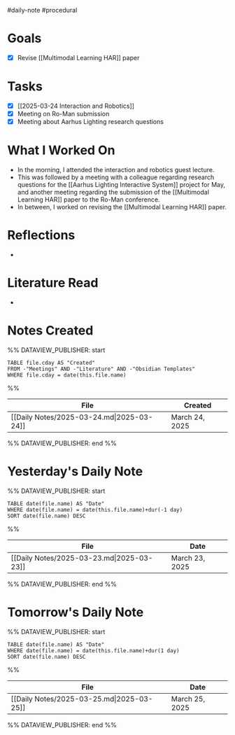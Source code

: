 #daily-note #procedural 

# Goals

- [x] Revise [[Multimodal Learning HAR]] paper

# Tasks

- [x] [[2025-03-24 Interaction and Robotics]]
- [x] Meeting on Ro-Man submission
- [x] Meeting about Aarhus Lighting research questions

# What I Worked On

- In the morning, I attended the interaction and robotics guest lecture.
- This was followed by a meeting with a colleague regarding research questions for the [[Aarhus Lighting Interactive System]] project for May, and another meeting regarding the submission of the [[Multimodal Learning HAR]] paper to the Ro-Man conference.
- In between, I worked on revising the [[Multimodal Learning HAR]] paper.

# Reflections

- 

# Literature Read

- 

# Notes Created


%% DATAVIEW_PUBLISHER: start
```dataview
TABLE file.cday AS "Created"
FROM -"Meetings" AND -"Literature" AND -"Obsidian Templates"
WHERE file.cday = date(this.file.name)
```
%%

| File                                      | Created        |
| ----------------------------------------- | -------------- |
| [[Daily Notes/2025-03-24.md\|2025-03-24]] | March 24, 2025 |

%% DATAVIEW_PUBLISHER: end %%

# Yesterday's Daily Note

%% DATAVIEW_PUBLISHER: start
```dataview
TABLE date(file.name) AS "Date"
WHERE date(file.name) = date(this.file.name)+dur(-1 day)
SORT date(file.name) DESC
```
%%

| File                                      | Date           |
| ----------------------------------------- | -------------- |
| [[Daily Notes/2025-03-23.md\|2025-03-23]] | March 23, 2025 |

%% DATAVIEW_PUBLISHER: end %%
# Tomorrow's Daily Note

%% DATAVIEW_PUBLISHER: start
```dataview
TABLE date(file.name) AS "Date"
WHERE date(file.name) = date(this.file.name)+dur(1 day)
SORT date(file.name) DESC
```
%%

| File                                      | Date           |
| ----------------------------------------- | -------------- |
| [[Daily Notes/2025-03-25.md\|2025-03-25]] | March 25, 2025 |

%% DATAVIEW_PUBLISHER: end %%


